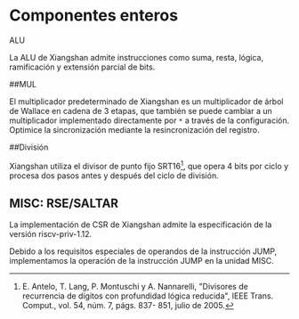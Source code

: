 # Componentes enteros

ALU

La ALU de Xiangshan admite instrucciones como suma, resta, lógica, ramificación y extensión parcial de bits.

##MUL

El multiplicador predeterminado de Xiangshan es un multiplicador de árbol de Wallace en cadena de 3 etapas, que también se puede cambiar a un multiplicador implementado directamente por `*` a través de la configuración.
Optimice la sincronización mediante la resincronización del registro.

##División

Xiangshan utiliza el divisor de punto fijo SRT16[^1], que opera 4 bits por ciclo y procesa dos pasos antes y después del ciclo de división.

## MISC: RSE/SALTAR

La implementación de CSR de Xiangshan admite la especificación de la versión riscv-priv-1.12.

Debido a los requisitos especiales de operandos de la instrucción JUMP, implementamos la operación de la instrucción JUMP en la unidad MISC.

[^1]: E. Antelo, T. Lang, P. Montuschi y A. Nannarelli, "Divisores de recurrencia de dígitos con profundidad lógica reducida", IEEE Trans. Comput., vol. 54, núm. 7, págs. 837- 851, julio de 2005.
